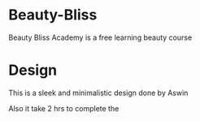 # Beauty-Bliss

Beauty Bliss Academy is a free learning beauty course

# Design

This is a sleek and minimalistic design done by Aswin

Also it take 2 hrs to complete the 

